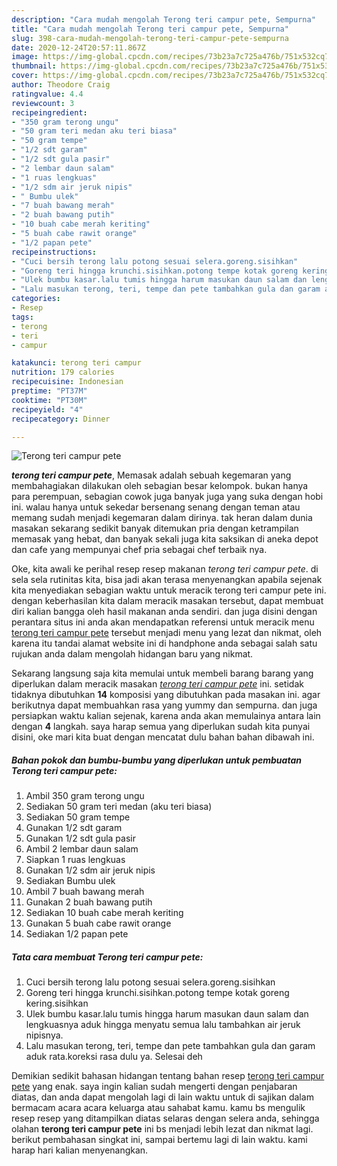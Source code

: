 ```yaml
---
description: "Cara mudah mengolah Terong teri campur pete, Sempurna"
title: "Cara mudah mengolah Terong teri campur pete, Sempurna"
slug: 398-cara-mudah-mengolah-terong-teri-campur-pete-sempurna
date: 2020-12-24T20:57:11.867Z
image: https://img-global.cpcdn.com/recipes/73b23a7c725a476b/751x532cq70/terong-teri-campur-pete-foto-resep-utama.jpg
thumbnail: https://img-global.cpcdn.com/recipes/73b23a7c725a476b/751x532cq70/terong-teri-campur-pete-foto-resep-utama.jpg
cover: https://img-global.cpcdn.com/recipes/73b23a7c725a476b/751x532cq70/terong-teri-campur-pete-foto-resep-utama.jpg
author: Theodore Craig
ratingvalue: 4.4
reviewcount: 3
recipeingredient:
- "350 gram terong ungu"
- "50 gram teri medan aku teri biasa"
- "50 gram tempe"
- "1/2 sdt garam"
- "1/2 sdt gula pasir"
- "2 lembar daun salam"
- "1 ruas lengkuas"
- "1/2 sdm air jeruk nipis"
- " Bumbu ulek"
- "7 buah bawang merah"
- "2 buah bawang putih"
- "10 buah cabe merah keriting"
- "5 buah cabe rawit orange"
- "1/2 papan pete"
recipeinstructions:
- "Cuci bersih terong lalu potong sesuai selera.goreng.sisihkan"
- "Goreng teri hingga krunchi.sisihkan.potong tempe kotak goreng kering.sisihkan"
- "Ulek bumbu kasar.lalu tumis hingga harum masukan daun salam dan lengkuasnya aduk hingga menyatu semua lalu tambahkan air jeruk nipisnya."
- "Lalu masukan terong, teri, tempe dan pete tambahkan gula dan garam aduk rata.koreksi rasa dulu ya. Selesai deh"
categories:
- Resep
tags:
- terong
- teri
- campur

katakunci: terong teri campur 
nutrition: 179 calories
recipecuisine: Indonesian
preptime: "PT37M"
cooktime: "PT30M"
recipeyield: "4"
recipecategory: Dinner

---
```



![Terong teri campur pete](https://img-global.cpcdn.com/recipes/73b23a7c725a476b/751x532cq70/terong-teri-campur-pete-foto-resep-utama.jpg)

<b><i>terong teri campur pete</i></b>, Memasak adalah sebuah kegemaran yang membahagiakan dilakukan oleh sebagian besar kelompok. bukan hanya para perempuan, sebagian cowok juga banyak juga yang suka dengan hobi ini. walau hanya untuk sekedar bersenang senang dengan teman atau memang sudah menjadi kegemaran dalam dirinya. tak heran dalam dunia masakan sekarang sedikit banyak ditemukan pria dengan ketrampilan memasak yang hebat, dan banyak sekali juga kita saksikan di aneka depot dan cafe yang mempunyai chef pria sebagai chef terbaik nya.



Oke, kita awali ke perihal resep resep makanan <i>terong teri campur pete</i>. di sela sela rutinitas kita, bisa jadi akan terasa menyenangkan apabila sejenak kita menyediakan sebagian waktu untuk meracik terong teri campur pete ini. dengan keberhasilan kita dalam meracik masakan tersebut, dapat membuat diri kalian bangga oleh hasil makanan anda sendiri. dan juga disini dengan perantara situs ini anda akan mendapatkan referensi untuk meracik menu <u>terong teri campur pete</u> tersebut menjadi menu yang lezat dan nikmat, oleh karena itu tandai alamat website ini di handphone anda sebagai salah satu rujukan anda dalam mengolah hidangan baru yang nikmat.


Sekarang langsung saja kita memulai untuk membeli barang barang yang diperlukan dalam meracik masakan <u><i>terong teri campur pete</i></u> ini. setidak tidaknya dibutuhkan <b>14</b> komposisi yang dibutuhkan pada masakan ini. agar berikutnya dapat membuahkan rasa yang yummy dan sempurna. dan juga persiapkan waktu kalian sejenak, karena anda akan memulainya antara lain dengan <b>4</b> langkah. saya harap semua yang diperlukan sudah kita punyai disini, oke mari kita buat dengan mencatat dulu bahan bahan dibawah ini.

<!--inarticleads1-->

##### Bahan pokok dan bumbu-bumbu yang diperlukan untuk pembuatan Terong teri campur pete:

1. Ambil 350 gram terong ungu
1. Sediakan 50 gram teri medan (aku teri biasa)
1. Sediakan 50 gram tempe
1. Gunakan 1/2 sdt garam
1. Gunakan 1/2 sdt gula pasir
1. Ambil 2 lembar daun salam
1. Siapkan 1 ruas lengkuas
1. Gunakan 1/2 sdm air jeruk nipis
1. Sediakan  Bumbu ulek
1. Ambil 7 buah bawang merah
1. Gunakan 2 buah bawang putih
1. Sediakan 10 buah cabe merah keriting
1. Gunakan 5 buah cabe rawit orange
1. Sediakan 1/2 papan pete




<!--inarticleads2-->

##### Tata cara membuat Terong teri campur pete:

1. Cuci bersih terong lalu potong sesuai selera.goreng.sisihkan
1. Goreng teri hingga krunchi.sisihkan.potong tempe kotak goreng kering.sisihkan
1. Ulek bumbu kasar.lalu tumis hingga harum masukan daun salam dan lengkuasnya aduk hingga menyatu semua lalu tambahkan air jeruk nipisnya.
1. Lalu masukan terong, teri, tempe dan pete tambahkan gula dan garam aduk rata.koreksi rasa dulu ya. Selesai deh




Demikian sedikit bahasan hidangan tentang bahan resep <u>terong teri campur pete</u> yang enak. saya ingin kalian sudah mengerti dengan penjabaran diatas, dan anda dapat mengolah lagi di lain waktu untuk di sajikan dalam bermacam acara acara keluarga atau sahabat kamu. kamu bs mengulik resep resep yang ditampilkan diatas selaras dengan selera anda, sehingga olahan <b>terong teri campur pete</b> ini bs menjadi lebih lezat dan nikmat lagi. berikut pembahasan singkat ini, sampai bertemu lagi di lain waktu. kami harap hari kalian menyenangkan.
